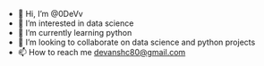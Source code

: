 - 👋 Hi, I’m @0DeVv
- 👀 I’m interested in data science
- 🌱 I’m currently learning python
- 💞️ I’m looking to collaborate on data science and python projects
- 📫 How to reach me devanshc80@gmail.com

<!---
0DeVv/0DeVv is a ✨ special ✨ repository because its `README.md` (this file) appears on your GitHub profile.
You can click the Preview link to take a look at your changes.
--->
